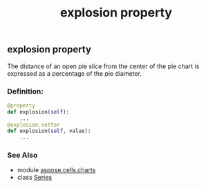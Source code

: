 ﻿---
title: explosion property
second_title: Aspose.Cells for Python via .NET API References
description: 
type: docs
weight: 160
url: /aspose.cells.charts/series/explosion/
is_root: false
---

## explosion property


The distance of an open pie slice from the center of the pie chart is expressed as a percentage of the pie diameter.
### Definition:
```python
@property
def explosion(self):
    ...
@explosion.setter
def explosion(self, value):
    ...
```

### See Also
* module [aspose.cells.charts](../../)
* class [Series](/cells/python-net/aspose.cells.charts/series)
